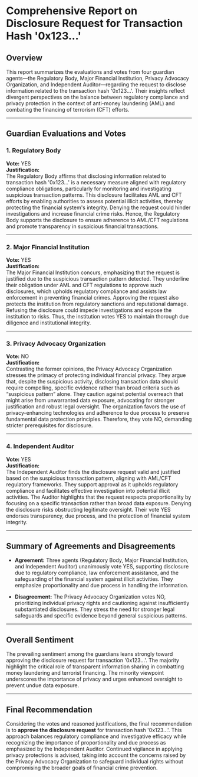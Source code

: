 # Comprehensive Report on Disclosure Request for Transaction Hash '0x123...'

## Overview
This report summarizes the evaluations and votes from four guardian agents—the Regulatory Body, Major Financial Institution, Privacy Advocacy Organization, and Independent Auditor—regarding the request to disclose information related to the transaction hash '0x123...'. Their insights reflect divergent perspectives on the balance between regulatory compliance and privacy protection in the context of anti-money laundering (AML) and combating the financing of terrorism (CFT) efforts.

---

## Guardian Evaluations and Votes

### 1. Regulatory Body  
**Vote:** YES  
**Justification:**  
The Regulatory Body affirms that disclosing information related to transaction hash '0x123...' is a necessary measure aligned with regulatory compliance obligations, particularly for monitoring and investigating suspicious transaction patterns. This disclosure facilitates AML and CFT efforts by enabling authorities to assess potential illicit activities, thereby protecting the financial system's integrity. Denying the request could hinder investigations and increase financial crime risks. Hence, the Regulatory Body supports the disclosure to ensure adherence to AML/CFT regulations and promote transparency in suspicious financial transactions.

---

### 2. Major Financial Institution  
**Vote:** YES  
**Justification:**  
The Major Financial Institution concurs, emphasizing that the request is justified due to the suspicious transaction pattern detected. They underline their obligation under AML and CFT regulations to approve such disclosures, which upholds regulatory compliance and assists law enforcement in preventing financial crimes. Approving the request also protects the institution from regulatory sanctions and reputational damage. Refusing the disclosure could impede investigations and expose the institution to risks. Thus, the institution votes YES to maintain thorough due diligence and institutional integrity.

---

### 3. Privacy Advocacy Organization  
**Vote:** NO  
**Justification:**  
Contrasting the former opinions, the Privacy Advocacy Organization stresses the primacy of protecting individual financial privacy. They argue that, despite the suspicious activity, disclosing transaction data should require compelling, specific evidence rather than broad criteria such as “suspicious pattern” alone. They caution against potential overreach that might arise from unwarranted data exposure, advocating for stronger justification and robust legal oversight. The organization favors the use of privacy-enhancing technologies and adherence to due process to preserve fundamental data protection principles. Therefore, they vote NO, demanding stricter prerequisites for disclosure.

---

### 4. Independent Auditor  
**Vote:** YES  
**Justification:**  
The Independent Auditor finds the disclosure request valid and justified based on the suspicious transaction pattern, aligning with AML/CFT regulatory frameworks. They support approval as it upholds regulatory compliance and facilitates effective investigation into potential illicit activities. The Auditor highlights that the request respects proportionality by focusing on a specific transaction rather than broad data exposure. Denying the disclosure risks obstructing legitimate oversight. Their vote YES endorses transparency, due process, and the protection of financial system integrity.

---

## Summary of Agreements and Disagreements

- **Agreement:** Three agents (Regulatory Body, Major Financial Institution, and Independent Auditor) unanimously vote YES, supporting disclosure due to regulatory compliance, law enforcement assistance, and the safeguarding of the financial system against illicit activities. They emphasize proportionality and due process in handling the information.
  
- **Disagreement:** The Privacy Advocacy Organization votes NO, prioritizing individual privacy rights and cautioning against insufficiently substantiated disclosures. They stress the need for stronger legal safeguards and specific evidence beyond general suspicious patterns.

---

## Overall Sentiment

The prevailing sentiment among the guardians leans strongly toward approving the disclosure request for transaction '0x123...'. The majority highlight the critical role of transparent information sharing in combatting money laundering and terrorist financing. The minority viewpoint underscores the importance of privacy and urges enhanced oversight to prevent undue data exposure.

---

## Final Recommendation

Considering the votes and reasoned justifications, the final recommendation is to **approve the disclosure request** for transaction hash '0x123...'. This approach balances regulatory compliance and investigative efficacy while recognizing the importance of proportionality and due process as emphasized by the Independent Auditor. Continued vigilance in applying privacy protections is advised, taking into account the concerns raised by the Privacy Advocacy Organization to safeguard individual rights without compromising the broader goals of financial crime prevention.
